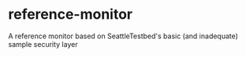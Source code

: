 # reference-monitor
A reference monitor based on SeattleTestbed's basic (and inadequate) sample security layer
